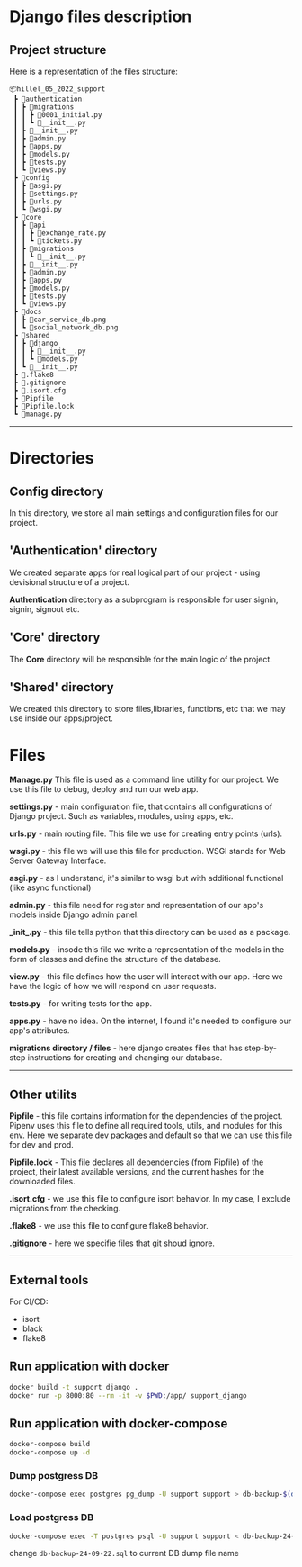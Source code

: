 # Django files description

## Project structure
Here is a representation of the files structure:
```
📦hillel_05_2022_support
 ┣ 📂authentication
 ┃ ┣ 📂migrations
 ┃ ┃ ┣ 📜0001_initial.py
 ┃ ┃ ┗ 📜__init__.py
 ┃ ┣ 📜__init__.py
 ┃ ┣ 📜admin.py
 ┃ ┣ 📜apps.py
 ┃ ┣ 📜models.py
 ┃ ┣ 📜tests.py
 ┃ ┗ 📜views.py
 ┣ 📂config
 ┃ ┣ 📜asgi.py
 ┃ ┣ 📜settings.py
 ┃ ┣ 📜urls.py
 ┃ ┗ 📜wsgi.py
 ┣ 📂core
 ┃ ┣ 📂api
 ┃ ┃ ┣ 📜exchange_rate.py
 ┃ ┃ ┗ 📜tickets.py
 ┃ ┣ 📂migrations
 ┃ ┃ ┗ 📜__init__.py
 ┃ ┣ 📜__init__.py
 ┃ ┣ 📜admin.py
 ┃ ┣ 📜apps.py
 ┃ ┣ 📜models.py
 ┃ ┣ 📜tests.py
 ┃ ┗ 📜views.py
 ┣ 📂docs
 ┃ ┣ 📜car_service_db.png
 ┃ ┗ 📜social_network_db.png
 ┣ 📂shared
 ┃ ┣ 📂django
 ┃ ┃ ┣ 📜__init__.py
 ┃ ┃ ┗ 📜models.py
 ┃ ┗ 📜__init__.py
 ┣ 📜.flake8
 ┣ 📜.gitignore
 ┣ 📜.isort.cfg
 ┣ 📜Pipfile
 ┣ 📜Pipfile.lock
 ┗ 📜manage.py
```
------

# Directories 

## Config directory

In this directory, we store all main settings and configuration files for our project.

## 'Authentication' directory

We created separate apps for real logical part of our project - using devisional structure of a project.

**Authentication** directory as a subprogram is responsible for user signin, signin, signout etc.

## 'Core' directory

The **Core** directory will be responsible for the main logic of the project.

## 'Shared' directory
We created this directory to store files,libraries, functions, etc that we may use inside our apps/project.


# Files

**Manage.py** This file is used as a command line utility for our project. We use this file to debug, deploy and run our web app.

**settings.py** - main configuration file, that contains all configurations of Django project. Such as variables, modules, using apps, etc.

**urls.py** - main routing file. This file we use for creating entry points (urls).

**wsgi.py** - this file we will use this file for production. WSGI stands for Web Server Gateway Interface.

**asgi.py** - as I understand, it's similar to wsgi but with additional functional (like async functional)

**admin.py** - this file need for register and representation of our app's models inside Django admin panel.

 **\_init\_.py** - this file tells python that this directory can be used as a package.

 **models.py** - insode this file we write a representation of the models in the form of classes and define the structure of the database.

 **view.py** - this file defines how the user will interact with our app. Here we have the logic of how we will respond on user requests.

 **tests.py** - for writing tests for the app. 

 **apps.py** - have no idea. On the internet, I found it's needed to configure our app's attributes.

 **migrations directory / files** -  here django creates files that has step-by-step instructions for creating and changing our database.

------

## Other utilits

**Pipfile** - this file contains information for the dependencies of the project. Pipenv uses this file to define all required tools, utils, and modules for this env.  Here we separate dev packages and default so that we can use this file for dev and prod. 

**Pipfile.lock** - This file declares all dependencies (from Pipfile) of the project, their latest available versions, and the current hashes for the downloaded files. 

**.isort.cfg** - we use this file to configure isort behavior. In my case, I exclude migrations from the checking.

**.flake8** - we use this file to configure flake8 behavior.

**.gitignore** - here we specifie files that git shoud ignore.

---

## External tools

For CI/CD:
- isort
- black
- flake8


## Run application with docker

```bash
docker build -t support_django .
docker run -p 8000:80 --rm -it -v $PWD:/app/ support_django

```

## Run application with docker-compose


```bash
docker-compose build
docker-compose up -d

```

### Dump postgress DB

```bash
docker-compose exec postgres pg_dump -U support support > db-backup-$(date +%d-%m-%y).sql
```

### Load postgress DB

```bash
docker-compose exec -T postgres psql -U support support < db-backup-24-09-22.sql
```
change <code>db-backup-24-09-22.sql</code> to current DB dump file name